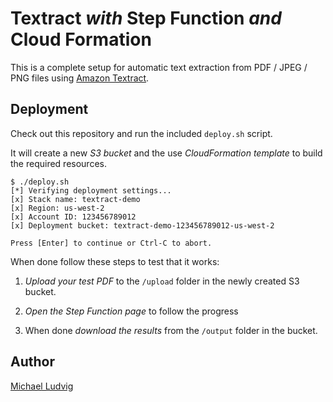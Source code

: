 # Textract *with* Step Function *and* Cloud Formation

This is a complete setup for automatic text extraction from PDF / JPEG / PNG files
using [Amazon Textract](https://aws.amazon.com/textract/).

## Deployment

Check out this repository and run the included `deploy.sh` script.

It will create a new *S3 bucket* and the use *CloudFormation template* to
build the required resources.

```
$ ./deploy.sh
[*] Verifying deployment settings...
[x] Stack name: textract-demo
[x] Region: us-west-2
[x] Account ID: 123456789012
[x] Deployment bucket: textract-demo-123456789012-us-west-2

Press [Enter] to continue or Ctrl-C to abort.
```

When done follow these steps to test that it works:

1. *Upload your test PDF* to the `/upload` folder in the newly created S3 bucket.

2. *Open the Step Function page* to follow the progress

3. When done *download the results* from the `/output` folder in the bucket.

## Author

[Michael Ludvig](https://aws.nz)
